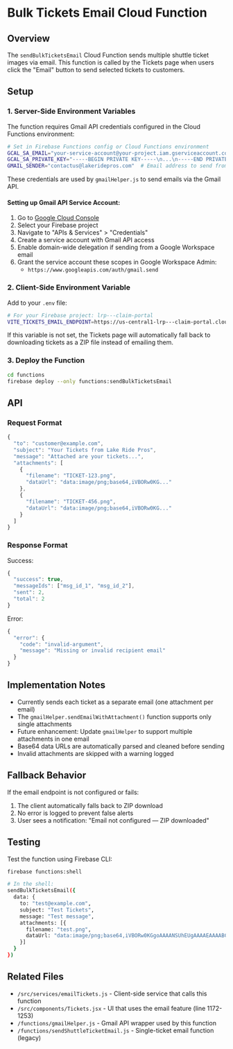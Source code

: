 # Bulk Tickets Email Cloud Function

## Overview

The `sendBulkTicketsEmail` Cloud Function sends multiple shuttle ticket images via email. This function is called by the Tickets page when users click the "Email" button to send selected tickets to customers.

## Setup

### 1. Server-Side Environment Variables

The function requires Gmail API credentials configured in the Cloud Functions environment:

```bash
# Set in Firebase Functions config or Cloud Functions environment
GCAL_SA_EMAIL="your-service-account@your-project.iam.gserviceaccount.com"
GCAL_SA_PRIVATE_KEY="-----BEGIN PRIVATE KEY-----\n...\n-----END PRIVATE KEY-----"
GMAIL_SENDER="contactus@lakeridepros.com"  # Email address to send from
```

These credentials are used by `gmailHelper.js` to send emails via the Gmail API.

#### Setting up Gmail API Service Account:

1. Go to [Google Cloud Console](https://console.cloud.google.com/)
2. Select your Firebase project
3. Navigate to "APIs & Services" > "Credentials"
4. Create a service account with Gmail API access
5. Enable domain-wide delegation if sending from a Google Workspace email
6. Grant the service account these scopes in Google Workspace Admin:
   - `https://www.googleapis.com/auth/gmail.send`

### 2. Client-Side Environment Variable

Add to your `.env` file:

```bash
# For your Firebase project: lrp---claim-portal
VITE_TICKETS_EMAIL_ENDPOINT=https://us-central1-lrp---claim-portal.cloudfunctions.net/sendBulkTicketsEmail
```

If this variable is not set, the Tickets page will automatically fall back to downloading tickets as a ZIP file instead of emailing them.

### 3. Deploy the Function

```bash
cd functions
firebase deploy --only functions:sendBulkTicketsEmail
```

## API

### Request Format

```javascript
{
  "to": "customer@example.com",
  "subject": "Your Tickets from Lake Ride Pros",
  "message": "Attached are your tickets...",
  "attachments": [
    {
      "filename": "TICKET-123.png",
      "dataUrl": "data:image/png;base64,iVBORw0KG..."
    },
    {
      "filename": "TICKET-456.png",
      "dataUrl": "data:image/png;base64,iVBORw0KG..."
    }
  ]
}
```

### Response Format

Success:
```javascript
{
  "success": true,
  "messageIds": ["msg_id_1", "msg_id_2"],
  "sent": 2,
  "total": 2
}
```

Error:
```javascript
{
  "error": {
    "code": "invalid-argument",
    "message": "Missing or invalid recipient email"
  }
}
```

## Implementation Notes

- Currently sends each ticket as a separate email (one attachment per email)
- The `gmailHelper.sendEmailWithAttachment()` function supports only single attachments
- Future enhancement: Update `gmailHelper` to support multiple attachments in one email
- Base64 data URLs are automatically parsed and cleaned before sending
- Invalid attachments are skipped with a warning logged

## Fallback Behavior

If the email endpoint is not configured or fails:
1. The client automatically falls back to ZIP download
2. No error is logged to prevent false alerts
3. User sees a notification: "Email not configured — ZIP downloaded"

## Testing

Test the function using Firebase CLI:

```bash
firebase functions:shell

# In the shell:
sendBulkTicketsEmail({
  data: {
    to: "test@example.com",
    subject: "Test Tickets",
    message: "Test message",
    attachments: [{
      filename: "test.png",
      dataUrl: "data:image/png;base64,iVBORw0KGgoAAAANSUhEUgAAAAEAAAABCAYAAAAfFcSJAAAADUlEQVR42mNk+M9QDwADhgGAWjR9awAAAABJRU5ErkJggg=="
    }]
  }
})
```

## Related Files

- `/src/services/emailTickets.js` - Client-side service that calls this function
- `/src/components/Tickets.jsx` - UI that uses the email feature (line 1172-1253)
- `/functions/gmailHelper.js` - Gmail API wrapper used by this function
- `/functions/sendShuttleTicketEmail.js` - Single-ticket email function (legacy)
